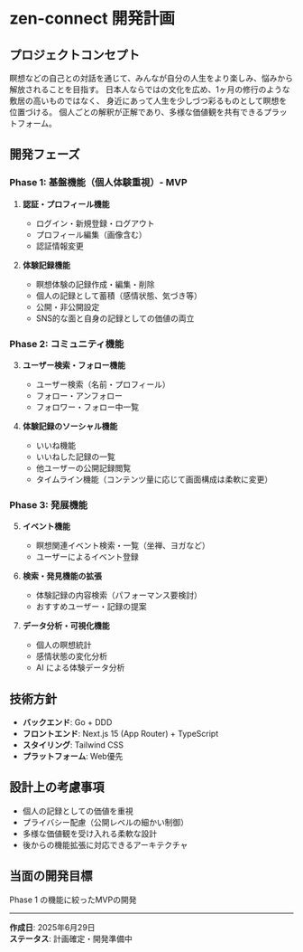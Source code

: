 # zen-connect 開発計画

## プロジェクトコンセプト
瞑想などの自己との対話を通じて、みんなが自分の人生をより楽しみ、悩みから解放されることを目指す。
日本人ならではの文化を広め、1ヶ月の修行のような敷居の高いものではなく、
身近にあって人生を少しづつ彩るものとして瞑想を位置づける。
個人ごとの解釈が正解であり、多様な価値観を共有できるプラットフォーム。

## 開発フェーズ

### Phase 1: 基盤機能（個人体験重視）- MVP
1. **認証・プロフィール機能**
   - ログイン・新規登録・ログアウト
   - プロフィール編集（画像含む）
   - 認証情報変更

2. **体験記録機能**
   - 瞑想体験の記録作成・編集・削除
   - 個人の記録として蓄積（感情状態、気づき等）
   - 公開・非公開設定
   - SNS的な面と自身の記録としての価値の両立

### Phase 2: コミュニティ機能
3. **ユーザー検索・フォロー機能**
   - ユーザー検索（名前・プロフィール）
   - フォロー・アンフォロー
   - フォロワー・フォロー中一覧

4. **体験記録のソーシャル機能**
   - いいね機能
   - いいねした記録の一覧
   - 他ユーザーの公開記録閲覧
   - タイムライン機能（コンテンツ量に応じて画面構成は柔軟に変更）

### Phase 3: 発展機能
5. **イベント機能**
   - 瞑想関連イベント検索・一覧（坐禅、ヨガなど）
   - ユーザーによるイベント登録

6. **検索・発見機能の拡張**
   - 体験記録の内容検索（パフォーマンス要検討）
   - おすすめユーザー・記録の提案

7. **データ分析・可視化機能**
   - 個人の瞑想統計
   - 感情状態の変化分析
   - AI による体験データ分析

## 技術方針
- **バックエンド**: Go + DDD
- **フロントエンド**: Next.js 15 (App Router) + TypeScript
- **スタイリング**: Tailwind CSS
- **プラットフォーム**: Web優先

## 設計上の考慮事項
- 個人の記録としての価値を重視
- プライバシー配慮（公開レベルの細かい制御）
- 多様な価値観を受け入れる柔軟な設計
- 後からの機能拡張に対応できるアーキテクチャ

## 当面の開発目標
Phase 1 の機能に絞ったMVPの開発

---
**作成日**: 2025年6月29日  
**ステータス**: 計画確定・開発準備中
